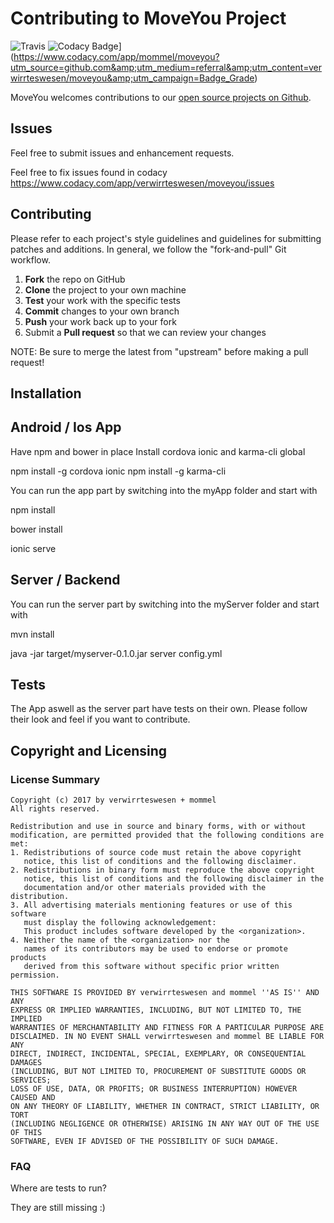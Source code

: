 Contributing to MoveYou Project
=========================================
![Travis](https://travis-ci.org/verwirrteswesen/moveyou.svg?branch=master)
![Codacy Badge](https://api.codacy.com/project/badge/Grade/eb6867d5738c4311af9d8cfc02693d41)](https://www.codacy.com/app/mommel/moveyou?utm_source=github.com&amp;utm_medium=referral&amp;utm_content=verwirrteswesen/moveyou&amp;utm_campaign=Badge_Grade)

MoveYou welcomes contributions to our [open source projects on Github](https://github.com/verwirrteswesen/moveyou).

Issues
------

Feel free to submit issues and enhancement requests.

Feel free to fix issues found in codacy https://www.codacy.com/app/verwirrteswesen/moveyou/issues


Contributing
------------

Please refer to each project's style guidelines and guidelines for submitting patches and additions. In general, we follow the "fork-and-pull" Git workflow.

 1. **Fork** the repo on GitHub
 2. **Clone** the project to your own machine
 3. **Test** your work with the specific tests
 4. **Commit** changes to your own branch
 5. **Push** your work back up to your fork
 6. Submit a **Pull request** so that we can review your changes

NOTE: Be sure to merge the latest from "upstream" before making a pull request!

Installation
-----------------------

## Android / Ios App
Have npm and bower in place
Install cordova ionic and karma-cli global 

npm install -g cordova ionic
npm install -g karma-cli

You can run the app part by switching into the myApp folder and start with

npm install

bower install

ionic serve


## Server / Backend
You can run the server part by switching into the myServer folder and start with 

mvn install

java -jar target/myserver-0.1.0.jar server config.yml


## Tests

The App aswell as the server part have tests on their own. Please follow their look and feel if you want to contribute. 

Copyright and Licensing
-----------------------

### License Summary
```
Copyright (c) 2017 by verwirrteswesen + mommel
All rights reserved.

Redistribution and use in source and binary forms, with or without
modification, are permitted provided that the following conditions are met:
1. Redistributions of source code must retain the above copyright
   notice, this list of conditions and the following disclaimer.
2. Redistributions in binary form must reproduce the above copyright
   notice, this list of conditions and the following disclaimer in the
   documentation and/or other materials provided with the distribution.
3. All advertising materials mentioning features or use of this software
   must display the following acknowledgement:
   This product includes software developed by the <organization>.
4. Neither the name of the <organization> nor the
   names of its contributors may be used to endorse or promote products
   derived from this software without specific prior written permission.

THIS SOFTWARE IS PROVIDED BY verwirrteswesen and mommel ''AS IS'' AND ANY
EXPRESS OR IMPLIED WARRANTIES, INCLUDING, BUT NOT LIMITED TO, THE IMPLIED
WARRANTIES OF MERCHANTABILITY AND FITNESS FOR A PARTICULAR PURPOSE ARE
DISCLAIMED. IN NO EVENT SHALL verwirrteswesen and mommel BE LIABLE FOR ANY
DIRECT, INDIRECT, INCIDENTAL, SPECIAL, EXEMPLARY, OR CONSEQUENTIAL DAMAGES
(INCLUDING, BUT NOT LIMITED TO, PROCUREMENT OF SUBSTITUTE GOODS OR SERVICES;
LOSS OF USE, DATA, OR PROFITS; OR BUSINESS INTERRUPTION) HOWEVER CAUSED AND
ON ANY THEORY OF LIABILITY, WHETHER IN CONTRACT, STRICT LIABILITY, OR TORT
(INCLUDING NEGLIGENCE OR OTHERWISE) ARISING IN ANY WAY OUT OF THE USE OF THIS
SOFTWARE, EVEN IF ADVISED OF THE POSSIBILITY OF SUCH DAMAGE.
```

### FAQ

Where are tests to run?

They are still missing :)